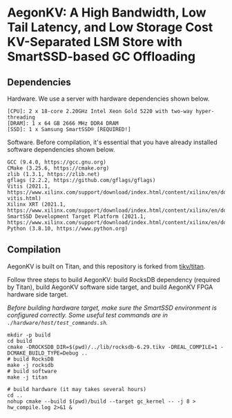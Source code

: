 # AegonKV: A High Bandwidth, Low Tail Latency, and Low Storage Cost KV-Separated LSM Store with SmartSSD-based GC Offloading

## Dependencies
Hardware. We use a server with hardware dependencies shown below.
```
[CPU]: 2 x 18-core 2.20GHz Intel Xeon Gold 5220 with two-way hyper-threading
[DRAM]: 1 x 64 GB 2666 MHz DDR4 DRAM
[SSD]: 1 x Samsung SmartSSD® [REQUIRED!]
```
Software. Before compilation, it's essential that you have already installed software dependencies shown below.
```
GCC (9.4.0, https://gcc.gnu.org)
CMake (3.25.6, https://cmake.org)
zlib (1.3.1, https://zlib.net)
gflags (2.2.2, https://github.com/gflags/gflags)
Vitis (2021.1, https://www.xilinx.com/support/download/index.html/content/xilinx/en/downloadNav/vitis/archive-vitis.html)
Xilinx XRT (2021.1, https://www.xilinx.com/support/download/index.html/content/xilinx/en/downloadNav/alveo/smartssd.html)
SmartSSD Development Target Platform (2021.1, https://www.xilinx.com/support/download/index.html/content/xilinx/en/downloadNav/alveo/smartssd.html)
Python (3.8.10, https://www.python.org)
```
## Compilation
AegonKV is built on Titan, and this repository is forked from [tikv/titan](https://github.com/tikv/titan.git).

Follow three steps to build AegonKV: build RocksDB dependency (required by Titan), build AegonKV software side target, and build AegonKV FPGA hardware side target.

*Before building hardware target, make sure the SmartSSD environment is configured correctly. Some useful test commands are in `./hardware/host/test_commands.sh`.*

```shell
mkdir -p build
cd build
cmake -DROCKSDB_DIR=$(pwd)/../lib/rocksdb-6.29.tikv -DREAL_COMPILE=1 -DCMAKE_BUILD_TYPE=Debug ..
# build RocksDB
make -j rocksdb
# build software
make -j titan

# build hardware (it may takes several hours)
cd ..
nohup cmake --build $(pwd)/build --target gc_kernel -- -j 8 > hw_compile.log 2>&1 &
```
